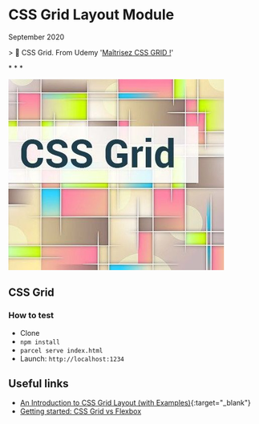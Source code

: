 # CSS Grid Layout Module

September 2020

\> 🔨 CSS Grid. From Udemy '[Maîtrisez CSS GRID !](https://www.udemy.com/course/maitrisez-css-grid/)'

\* * *

![exemple](_readme-img/logo.jpg)



## CSS Grid



### How to test

- Clone
- `npm install`
- `parcel serve index.html`
- Launch: `http://localhost:1234`


## Useful links

- [An Introduction to CSS Grid Layout (with Examples)](https://www.freecodecamp.org/news/intro-to-css-grid-layout/){:target="_blank"}
- [Getting started: CSS Grid vs Flexbox](https://medium.com/@daniaherrera/getting-started-css-grid-vs-flexbox-b3012fce6476)